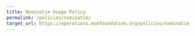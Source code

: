 ```yaml
---
title: Nominatim Usage Policy
permalink: /policies/nominatim/
target_url: https://operations.osmfoundation.org/policies/nominatim
---
```

